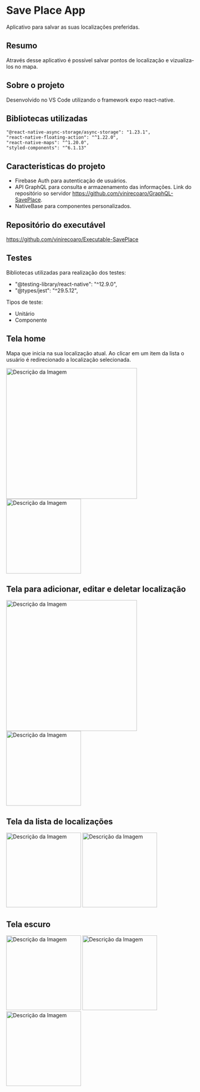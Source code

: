 # Save Place App
Aplicativo para salvar as suas localizações preferidas.

## Resumo

Através desse aplicativo é possível salvar pontos de localização e vizualiza-los no mapa.

## Sobre o projeto

Desenvolvido no VS Code utilizando o framework expo react-native.

## Bibliotecas utilizadas

```
"@react-native-async-storage/async-storage": "1.23.1",
"react-native-floating-action": "^1.22.0",
"react-native-maps": "^1.20.0",
"styled-components": "^6.1.13"
```

## Caracteristicas do projeto

- Firebase Auth para autenticação de usuários.
- API GraphQL para consulta e armazenamento das informações. Link do repositório so servidor https://github.com/vinirecoaro/GraphQL-SavePlace.
- NativeBase para componentes personalizados.

## Repositório do executável

https://github.com/vinirecoaro/Executable-SavePlace

## Testes

Bibliotecas utilizadas para realização dos testes:

- "@testing-library/react-native": "^12.9.0",
- "@types/jest": "^29.5.12",

Tipos de teste:

- Unitário
- Componente

## Tela home

Mapa que inicia na sua localização atual. Ao clicar em um item da lista o usuário é redirecionado a localização selecionada.

<img src="https://github.com/user-attachments/assets/bf1511a8-75b2-4128-8036-9eb2f1504d84" alt="Descrição da Imagem" width="350">

<img src="https://github.com/user-attachments/assets/65894fc8-c236-4fce-ac45-d1ac6381b275" alt="Descrição da Imagem" width="200">

## Tela para adicionar, editar e deletar localização

<img src="https://github.com/user-attachments/assets/51a1d698-9bc0-4eaf-bb75-ee9e9ee04cde" alt="Descrição da Imagem" width="350">

<img src="https://github.com/user-attachments/assets/26ac08da-6c15-456b-873c-1a4a45a1f342" alt="Descrição da Imagem" width="200">

## Tela da lista de localizações

<img src="https://github.com/user-attachments/assets/dd1e28e8-75e0-456c-8765-f713d824cab8" alt="Descrição da Imagem" width="200">

<img src="https://github.com/user-attachments/assets/09360fba-0d4c-4c41-a79f-044deeadeaf1" alt="Descrição da Imagem" width="200">

## Tela escuro

<img src="https://github.com/user-attachments/assets/c05dcb21-99db-46f0-8785-666ee1b047aa" alt="Descrição da Imagem" width="200">

<img src="https://github.com/user-attachments/assets/4ae969d2-e81f-4e20-8deb-258faee0d09e" alt="Descrição da Imagem" width="200">

<img src="https://github.com/user-attachments/assets/d90c9b4d-4760-44f8-8dbb-16d29092705b" alt="Descrição da Imagem" width="200">



